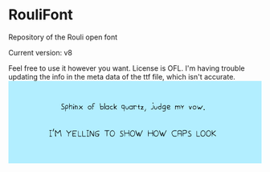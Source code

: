 # RouliFont
Repository of the Rouli open font

Current version: v8

Feel free to use it however you want. License is OFL. I'm having trouble updating the info in the meta data of the ttf file, which isn't accurate.
![Demo picture](demo.png)
